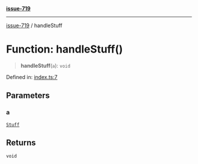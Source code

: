 [**issue-719**](../README.md)

***

[issue-719](../README.md) / handleStuff

# Function: handleStuff()

> **handleStuff**(`a`): `void`

Defined in: [index.ts:7](https://github.com/typedoc2md/typedoc-plugin-markdown-scratchpad/blob/main/issues/719/src/index.ts#L7)

## Parameters

### a

[`Stuff`](../type-aliases/Stuff.md)

## Returns

`void`
